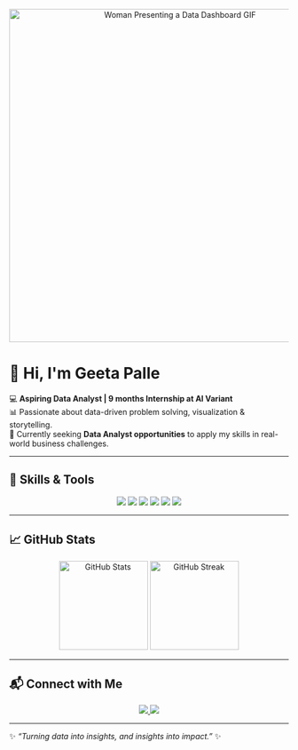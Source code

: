 <p align="center">
  <img src="https://media.giphy.com/media/v1.Y2lkPTc5MGI3NjExZ2oxcW5iM2ZlcnFkbXd1OHl2OG1jZjMwZ2g3bnk5Y3VsYXAxMHY5ZiZlcD12MV9naWZzX3NlYXJjaCZjdD1n/hpXdHPfFI5wTABdDx9/giphy.gif" 
       alt="Woman Presenting a Data Dashboard GIF" 
       width="600"/>
</p>


# 👋 Hi, I'm Geeta Palle

💻 **Aspiring Data Analyst | 9 months Internship at AI Variant**  
📊 Passionate about data-driven problem solving, visualization & storytelling.  
🚀 Currently seeking **Data Analyst opportunities** to apply my skills in real-world business challenges.  

---

## 🚀 Skills & Tools  

<p align="center">
  <img src="https://img.shields.io/badge/Power%20BI-F2C811?style=for-the-badge&logo=Power%20BI&logoColor=black" />
  <img src="https://img.shields.io/badge/Tableau-E97627?style=for-the-badge&logo=Tableau&logoColor=white" />
  <img src="https://img.shields.io/badge/MS%20Excel-217346?style=for-the-badge&logo=microsoft-excel&logoColor=white" />
  <img src="https://img.shields.io/badge/MySQL-4479A1?style=for-the-badge&logo=mysql&logoColor=white" />
  <img src="https://img.shields.io/badge/R-276DC3?style=for-the-badge&logo=r&logoColor=white" />
  <img src="https://img.shields.io/badge/Python-3776AB?style=for-the-badge&logo=python&logoColor=yellow" />
</p>

---

## 📈 GitHub Stats  

<p align="center">
  <img src="https://github-readme-stats.vercel.app/api?username=GeetaPalle&show_icons=true&theme=tokyonight" alt="GitHub Stats" height="160"/>
  <img src="https://github-readme-streak-stats.herokuapp.com/?user=GeetaPalle&theme=tokyonight" alt="GitHub Streak" height="160"/>
</p>

---


## 📬 Connect with Me  

<p align="center">
  <a href="https://www.linkedin.com/in/geetadasari/">
    <img src="https://img.shields.io/badge/LinkedIn-0A66C2?style=for-the-badge&logo=linkedin&logoColor=white" />
  </a>
  <a href="mailto:dasarigeeta10@gmail.com">
    <img src="https://img.shields.io/badge/Gmail-EA4335?style=for-the-badge&logo=gmail&logoColor=white" />
  </a>
</p>

---

✨ *“Turning data into insights, and insights into impact.”* ✨
